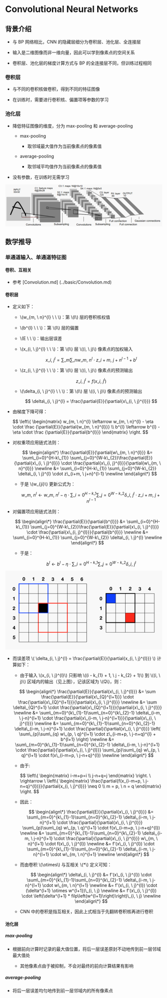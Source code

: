 <script type="text/javascript" src="http://cdn.mathjax.org/mathjax/latest/MathJax.js?config=default"></script>

# Convolutional Neural Networks

## 背景介绍

- 与 BP 网络相比，CNN 的隐藏层细分为卷积层、池化层、全连接层

- 输入是二维图像而非一维向量，因此可以学到像素点的空间关系

- 卷积层、池化层的梯度计算方式与 BP 的全连接层不同，但训练过程相同

### 卷积层

- 与不同的卷积核做卷积，得到不同的特征图像

- 在训练时，需要进行卷积核、偏置项等参数的学习

### 池化层

- 降低特征图像的维度，分为 max-pooling 和 average-pooling

	- max-pooling

		- 取邻域最大值作为当前像素点的像素值
	
	- average-pooling

		- 取邻域平均值作为当前像素点的像素值

- 没有参数，在训练时无需学习

![img](images/lenet.png)

## 数学推导

### 单通道输入、单通道特征图

#### 卷积、互相关

- 参考 [Convolution.md] (../basic/Convolution.md)

#### 卷积层

- 定义如下：

	- \\(w\_{m, \ n}^{l} \ \ \\)：第 \\(l\\) 层的卷积核权值

	- \\(b^{l} \ \ \\)：第 \\(l\\) 层的偏置

	- \\(E \ \ \\)：输出层误差

	- \\(x\_{i, \ j}^{l} \ \ \\)：第 \\(l\\) 层 \\((i, \ j)\\) 像素点的加权输入
	
		$$ x\_{i, \ j}^{l} = \sum\_{m}\sum\_{n} w\_{m, \ n}^{l} \cdot z\_{i+m, \ j+n}^{l-1} + b^{l} $$

	- \\(z\_{i, \ j}^{l} \ \ \\)：第 \\(l\\) 层 \\((i, \ j)\\) 像素点的预测输出
	
		$$ z\_{i,\ j}^{l} = f(x\_{i, \ j}^{l}) $$
	
	- \\(\delta\_{i, \ j}^{l} \ \ \\)：第 \\(l\\) 层 \\((i, \ j)\\) 像素点的预测输出
	
		$$ \delta\_{i, \ j}^{l} = \frac{\partial{E}}{\partial{x\_{i, \ j}^{l}}} $$

- 由梯度下降可得：

	$$
	\\left\\{ \begin{matrix}
	w\_{m, \ n}^{l} \leftarrow w\_{m, \ n}^{l} - \eta \cdot \frac {\partial{E}}{\partial{w\_{m, \ n}^{l}}} \\\\
	b^{l} \leftarrow b^{l} - \eta \cdot \frac {\partial{E}}{\partial{b^{l}}}
	\end{matrix} \\right\.
	$$

- 对权重项应用链式法则：

	$$
	\begin{align\*}
	\frac{\partial{E}}{\partial{w\_{m, \ n}^{l}}} &= \sum\_{i=0}^{H-k\_{1}} \sum\_{j=0}^{W-k\_{2}}\frac{\partial{E}}{\partial{x\_{i, \ j}^{l}}} \cdot \frac{\partial{x\_{i, j}^{l}}}{\partial{w\_{m, \ n}^{l}}} \newline
	&= \sum\_{i=0}^{H-k\_{1}} \sum\_{j=0}^{W-k\_{2}} \delta\_{i, \ j}^{l} \cdot z\_{i+m, \ j+n}^{l-1} \newline
	\end{align\*}
	$$

	- 于是 \\(w\_{ji}\\) 更新公式为：

		$$ w\_{m, \ n}^{l} \leftarrow w\_{m, \ n}^{l} - \eta \cdot \sum\_{i=0}^{H-k\_{1}} \sum\_{j=0}^{W-k\_{2}} \delta\_{i, \ j}^{l} \cdot z\_{i+m, \ j+n}^{l-1} $$

- 对偏置项应用链式法则：

	$$
	\begin{align\*}
	\frac{\partial{E}}{\partial{b^{l}}} &= \sum\_{i=0}^{H-k\_{1}} \sum\_{j=0}^{W-k\_{2}}\frac{\partial{E}}{\partial{x\_{i, \ j}^{l}}} \cdot \frac{\partial{x\_{i, j}^{l}}}{\partial{b^{l}}} \newline
	&= \sum\_{i=0}^{H-k\_{1}} \sum\_{j=0}^{W-k\_{2}} \delta\_{i, \ j}^{l} \newline
	\end{align\*}
	$$
	
	- 于是：

		$$ b^{l} \leftarrow b^{l} - \eta \cdot \sum\_{i=0}^{H-k\_{1}} \sum\_{j=0}^{W-k\_{2}} \delta\_{i, \ j}^{l} $$

![img](images/cnn_range.png)
	
- 而误差项 \\( \delta\_{i, \ j}^{l} = \frac{\partial{E}}{\partial{x\_{i, \ j}^{l}}} \\) 计算如下：

	- 由于输入 \\(x\_{i, \ j}^{l}\\) 只影响 \\((i - k\_{1} + 1, \ j - k\_{2} + 1)\\) 到 \\((i, \ j)\\) 区域内的输出（见上图），记该区域为 \\(Q\\)，则：

	$$
	\begin{align\*}
	\frac{\partial{E}}{\partial{x\_{i, \ j}^{l}}} &= \sum \frac{\partial{E}}{\partial{x\_{Q}^{l+1}}} \cdot \frac{\partial{x\_{Q}^{l+1}}}{\partial{x\_{i, \ j}^{l}}} \newline
	&= \sum \delta\_{Q}^{l+1} \cdot \frac{\partial{x\_{Q}^{l+1}}}{\partial{x\_{i, \ j}^{l}}} \newline
	&= \sum\_{m=0}^{k\_{1}-1}\sum\_{n=0}^{k\_{2}-1}  \delta\_{i-m, \ j-n}^{l+1} \cdot \frac{\partial{x\_{i-m, \ j-n}^{l+1}}}{\partial{x\_{i, \ j}^{l}}} \newline
	&= \sum\_{m=0}^{k\_{1}-1}\sum\_{n=0}^{k\_{2}-1}  \delta\_{i-m, \ j-n}^{l+1} \cdot \frac{\partial}{\partial{x\_{i, \ j}^{l}}} \left( \sum\_{p}\sum\_{q} w\_{p, \ q}^{l+1} \cdot z\_{i-m+p, \ j-n+q}^{l} + b^{l+1} \right) \newline
	&= \sum\_{m=0}^{k\_{1}-1}\sum\_{n=0}^{k\_{2}-1}  \delta\_{i-m, \ j-n}^{l+1} \cdot \frac{\partial}{\partial{x\_{i, \ j}^{l}}} \sum\_{p}\sum\_{q} w\_{p, \ q}^{l+1} \cdot f(x\_{i-m+p, \ j-n+q}^{l}) \newline
	\end{align\*}
	$$
	
	- 由于:

		$$ \\left\\{ \begin{matrix} i-m+p=i \\\\ j-n+q=j \end{matrix} \\right\. \ \rightarrow  \ \\left\\{ \begin{matrix} \frac{\partial{f(x\_{i-m+p, \ j-n+q}^{l})}}{\partial{x\_{i, \ j}^{l}}} \neq 0 \\\\ m = p, \ n = q \end{matrix} \\right\. $$
		
	- 因此：
	
		$$
		\begin{align\*}
		\frac{\partial{E}}{\partial{x\_{i, \ j}^{l}}} &= \sum\_{m=0}^{k\_{1}-1}\sum\_{n=0}^{k\_{2}-1}  \delta\_{i-m, \ j-n}^{l+1} \cdot \frac{\partial}{\partial{x\_{i, \ j}^{l}}} \sum\_{p}\sum\_{q} w\_{p, \ q}^{l+1} \cdot f(x\_{i-m+p, \ j-n+q}^{l}) \newline
		&= \sum\_{m=0}^{k\_{1}-1}\sum\_{n=0}^{k\_{2}-1}  \delta\_{i-m, \ j-n}^{l+1} \cdot \frac{\partial}{\partial{x\_{i, \ j}^{l}}} w\_{m, \ n}^{l+1} \cdot f(x\_{i, \ j}^{l}) \newline
		&= f'(x\_{i, \ j}^{l}) \cdot \sum\_{m=0}^{k\_{1}-1}\sum\_{n=0}^{k\_{2}-1}  \delta\_{i-m, \ j-n}^{l+1} \cdot w\_{m, \ n}^{l+1} \newline
		\end{align\*}
		$$
	
	- 而由卷积 \\(\otimes\\) 与互相关 \\(*\\) 定义可知：

		$$
		\begin{align\*}
		\delta\_{i, \ j}^{l} &= f'(x\_{i, \ j}^{l}) \cdot \sum\_{m=0}^{k\_{1}-1}\sum\_{n=0}^{k\_{2}-1}  \delta\_{i-m, \ j-n}^{l+1} \cdot w\_{m, \ n}^{l+1} \newline
		&= f'(x\_{i, \ j}^{l}) \cdot (\delta^{l+1} \otimes w^{l+1})\_{i, \ j} \newline
		&= f'(x\_{i, \ j}^{l}) \cdot \left(\delta^{l+1} * filp\left(w^{l+1}\right)\right)\_{i, \ j} \newline
		\end{align\*}
		$$

	- CNN 中的卷积是指互相关，因此上式相当于先翻转卷积核再进行卷积

#### 池化层

##### max-pooling

- 根据前向计算时记录的最大值位置，将后一层误差原封不动地传到前一层邻域最大值处

	- 其他像素点由于被抑制，不会对最终的前向计算结果有影响

##### average-pooling

- 将后一层误差均匀地传到前一层邻域内的所有像素点